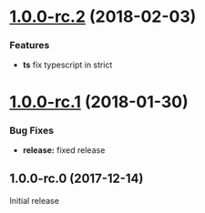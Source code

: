 <a name="1.0.0-rc.2"></a>
# [1.0.0-rc.2](https://github.com/sketch7/ssv-ng2-command/compare/1.0.0-rc.1...1.0.0-rc.2) (2018-02-03)

### Features

* **ts** fix typescript in strict


<a name="1.0.0-rc.1"></a>
# [1.0.0-rc.1](https://github.com/sketch7/ssv-ng2-command/compare/1.0.0-rc.0...1.0.0-rc.1) (2018-01-30)

### Bug Fixes

* **release:** fixed release


<a name="1.0.0-rc.0"></a>
## 1.0.0-rc.0 (2017-12-14)
Initial release